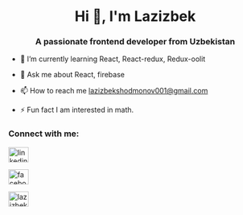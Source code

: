 <h1 align="center">Hi 👋, I'm Lazizbek</h1>
<h3 align="center">A passionate frontend developer from Uzbekistan</h3>

- 🌱 I’m currently learning React, React-redux, Redux-oolit

- 💬 Ask me about React, firebase

- 📫 How to reach me lazizbekshodmonov001@gmail.com

- ⚡️ Fun fact I am interested in math.

<h3 align="left">Connect with me:</h3>
<p align="left">

<a href="https://www.linkedin.com/in/lazizbekshodmonov" target="blank">
<img align="center" src="https://raw.githubusercontent.com/rahuldkjain/github-profile-readme-generator/master/src/images/icons/Social/linked-in-alt.svg" alt="linkedin.com/in/lazizbekshodmonov" height="30" width="40" />
</a>

<a href="https://www.facebook.com/shodmonovlazizbek27" target="blank"><img align="center" src="https://raw.githubusercontent.com/rahuldkjain/github-profile-readme-generator/master/src/images/icons/Social/facebook.svg" alt="facebook.com/shodmonovlazizbek27" height="30" width="40" /></a>

<a href="https://www.instagram.com/lazizbekshodmonov2706/" target="blank"><img align="center" src="https://raw.githubusercontent.com/rahuldkjain/github-profile-readme-generator/master/src/images/icons/Social/instagram.svg" alt="lazizbekshodmonov2706" height="30" width="40" /></a>
